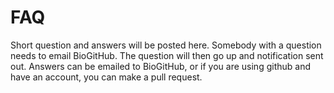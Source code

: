 FAQ
===

Short question and answers will be posted here. Somebody with a question needs to email BioGitHub. The question will then go up and notification sent out. 
Answers can be emailed to BioGitHub, or if you are using github and have an account, you can make a pull request.
